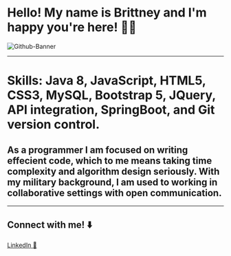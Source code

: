 # Hello! My name is Brittney and I'm happy you're here! 👋🏾
![Github-Banner](https://user-images.githubusercontent.com/110069445/229973286-eb5926e8-8b13-416d-89d2-9b127812e65d.png)

<hr>
<h1> Skills: Java 8, JavaScript, HTML5, CSS3, MySQL, Bootstrap 5, JQuery, API integration, SpringBoot, and Git version control.   </h1>
<h2>As a programmer I am focused on writing effecient code, which to me means taking time complexity and algorithm design seriously. With my military background, I am used to working in collaborative settings with open communication. </h2>
<hr>

## Connect with me! ⬇️
<a href="https://www.linkedin.com/in/brittney-brinson-b623bb245/">LinkedIn 💼</a>

